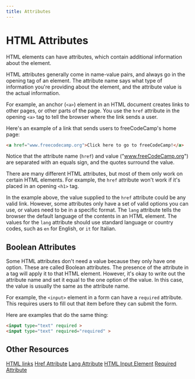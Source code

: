 ```yaml
---
title: Attributes
---
```

# HTML Attributes

HTML elements can have attributes, which contain additional information about the element.

HTML attributes generally come in name-value pairs, and always go in the opening tag of an element. The attribute name says what type of information you're providing about the element, and the attribute value is the actual information.

For example, an anchor (`<a>`) element in an HTML document creates links to other pages, or other parts of the page. You use the `href` attribute in the opening `<a>` tag to tell the browser where the link sends a user.

Here's an example of a link that sends users to freeCodeCamp's home page:

```html
<a href="www.freecodecamp.org">Click here to go to freeCodeCamp!</a>
```

Notice that the attribute name (`href`) and value ("www.freeCodeCamp.org") are separated with an equals sign, and the quotes surround the value.

There are many different HTML attributes, but most of them only work on certain HTML elements. For example, the `href` attribute won't work if it's placed in an opening `<h1>` tag.

In the example above, the value supplied to the `href` attribute could be any valid link. However, some attributes only have a set of valid options you can use, or values need to be in a specific format. The `lang` attribute tells the browser the default language of the contents in an HTML element. The values for the `lang` attribute should use standard language or country codes, such as `en` for English, or `it` for Italian.

## Boolean Attributes

Some HTML attributes don't need a value because they only have one option. These are called Boolean attributes. The presence of the attribute in a tag will apply it to that HTML element. However, it's okay to write out the attribute name and set it equal to the one option of the value. In this case, the value is usually the same as the attribute name.

For example, the `<input>` element in a form can have a `required` attribute. This requires users to fill out that item before they can submit the form.

Here are examples that do the same thing:

```html
<input type="text" required >
<input type="text" required="required" >
```

## Other Resources

[HTML links](#)
[Href Attribute](#)
[Lang Attribute](#)
[HTML Input Element](#)
[Required Attribute](#)
